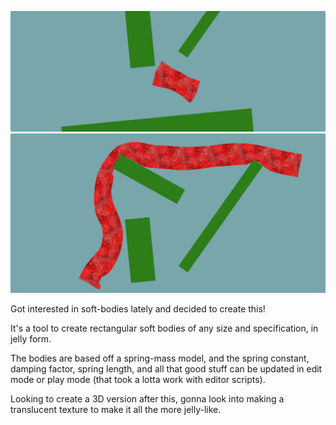 ![alt text](https://github.com/Wil-KM/Soft-Body-2D-Experiment/blob/main/Thumbnail.PNG?raw=true)
![alt text](https://github.com/Wil-KM/Soft-Body-2D-Experiment/blob/main/Thumbnail2.PNG?raw=true)

Got interested in soft-bodies lately and decided to create this!

It's a tool to create rectangular soft bodies of any size and specification, in jelly form.

The bodies are based off a spring-mass model, and the spring constant, damping factor, spring length, and all that good stuff can be updated in edit mode or play mode (that took a lotta work with editor scripts).

Looking to create a 3D version after this, gonna look into making a translucent texture to make it all the more jelly-like.
